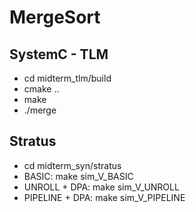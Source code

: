 # MergeSort

## SystemC - TLM

- cd midterm_tlm/build
- cmake ..
- make
- ./merge

## Stratus

- cd midterm_syn/stratus
- BASIC: make sim_V_BASIC
- UNROLL + DPA: make sim_V_UNROLL
- PIPELINE + DPA: make sim_V_PIPELINE

